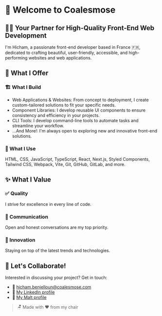# 👋 Welcome to Coalesmose 

## 👨‍💻 Your Partner for High-Quality Front-End Web Development

I'm Hicham, a passionate front-end developer based in France 🇫🇷, dedicated to crafting beautiful, user-friendly, accessible, and high-performing websites and web applications.

## 🎯 What I Offer

### 🏗️ What I Build

* Web Applications & Websites: From concept to deployment, I create custom-tailored solutions to fit your specific needs.
* Component Libraries: I develop reusable UI components to ensure consistency and efficiency in your projects.
* CLI Tools: I develop command-line tools to automate tasks and streamline your workflow.
* ...And More!: I'm always open to exploring new and innovative front-end solutions.

### 🧰 What I Use

HTML, CSS, JavaScript, TypeScript, React, Next.js, Styled Components, Tailwind CSS, Webpack, Vite, Git, GitHub, GitLab, and more.

## ✨ What I Value

### ✅ Quality

I strive for excellence in every line of code.

### 💬 Communication

Open and honest conversations are my top priority.

### 🚀 Innovation

Staying on top of the latest trends and technologies.

## 🤝 Let's Collaborate!

Interested in discussing your project? Get in touch:
* 📧 [hicham.benjelloun@coalesmose.com](mailto:hicham.benjelloun@coalesmose.com)
* 💼 [My LinkedIn profile](https://www.linkedin.com/in/hichambenjelloun/)
* 💼 [My Malt profile](https://www.malt.fr/profile/hichambenjelloun?overview)

> 🪑 Made with ❤️ from my chair
